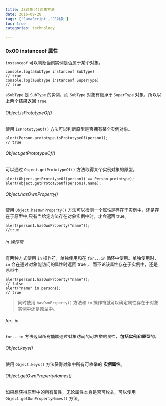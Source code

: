 ```yaml
---
title: JS对象(4)对象方法  
date: 2016-09-28      
tags: ['JavaScript','JS对象']
toc: true
categories: technology

---
```

### 0x00 instanceof 属性
`instanceof` 可以判断当前实例是否属于某个对象。

```
console.log(aSubType instanceof SubType)
// true
console.log(aSubType instanceof SuperType)
// true
```

`aSubType` 是 `SubType` 的实例，而 `SubType` 对象有继承于 `SuperType` 对象，所以以上两个结果返回 `true`. 



###### Object.isPrototypeOf()
使用 `isPrototypeOf()` 方法可以判断原型是否拥有某个实例对象。


```
alert(Person.prototype.isPrototypeOf(person1);
// true
```


###### Object.getPrototypeOf() 
可以通过 `Object.getPrototypeOf()` 方法取得某个实例对象的原型。

```
alert(Object.getPrototypeOf(person1) == Person.prototype);
alert(object.getPrototypeOf(person1).name);
```

###### Object.hasOwnProperty()
使用 `Object.hasOwnProperty()` 方法可以检测一个属性是存在于实例中，还是存在于原型中,只有当给定方法存在对象实例中时，才会返回 true。

```
alert(person1.hasOwnProperty("name")); 
//true
```

###### in 操作符
有两种方式使用 `in` 操作符，单独使用和在 `for...in` 循环中使用。单独使用时，`in` 会在通过对象能访问的属性时返回 true ， 而不论该属性存在于实例中，还是原型中。

```
alert(person1.hasOwnProperty("name"));
// false
alert("name" in person1);
// true
```

> 同时使用 `hasOwnProperty()` 方法和 `in` 操作符就可以确定属性存在于对象实例中还是原型中。

###### for...in
`for...in` 方法返回所有能够通过对象访问的可枚举的属性，**包括实例和原型**的。

###### Object.keys()
使用 `Object.keys()` 方法获得对象中所有可枚举的 **实例属性**。

###### Object.getOwnPropertyNames()
如果想获得原型中的所有属性，无论属性本身是否可枚举，可以使用 `Object.getOwnPropertyNames()` 方法。


